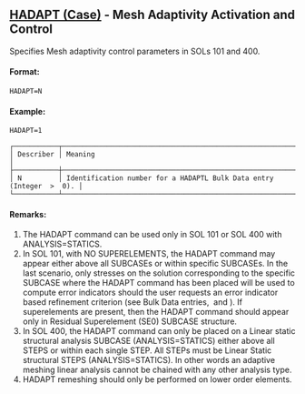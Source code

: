 ## [HADAPT (Case)](https://nexus.hexagon.com/documentationcenter/bundle/MSC_Nastran_2022.4/page/Nastran_Combined_Book/qrg/casecontrol4a/TOC.HADAPT.Case.xhtml) - Mesh Adaptivity Activation and Control

Specifies Mesh adaptivity control parameters in SOLs 101 and 400.

#### Format:

```nastran
HADAPT=N
```

#### Example:

```nastran
HADAPT=1
```

```text
┌───────────┬──────────────────────────────────────────────────────────────────────┐
│ Describer │ Meaning                                                              │
├───────────┼──────────────────────────────────────────────────────────────────────┤
│ N         │ Identification number for a HADAPTL Bulk Data entry (Integer  >  0). │
└───────────┴──────────────────────────────────────────────────────────────────────┘
```

#### Remarks:

1. The HADAPT command can be used only in SOL 101 or SOL 400 with ANALYSIS=STATICS.
2. In SOL 101, with NO SUPERELEMENTS, the HADAPT command may appear either above all SUBCASEs or within specific SUBCASEs. In the last scenario, only stresses on the solution corresponding to the specific SUBCASE where the HADAPT command has been placed will be used to compute error indicators should the user requests an error indicator based refinement criterion (see Bulk Data entries,   and  ). If superelements are present, then the HADAPT command should appear only in Residual Superelement (SE0) SUBCASE structure.
3. In SOL 400, the HADAPT command can only be placed on a Linear static structural analysis SUBCASE (ANALYSIS=STATICS) either above all STEPS or within each single STEP. All STEPs must be Linear Static structural STEPS (ANALYSIS=STATICS). In other words an adaptive meshing linear analysis cannot be chained with any other analysis type.
4. HADAPT remeshing should only be performed on lower order elements.
